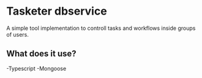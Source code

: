 # Tasketer dbservice

A simple tool implementation to controll tasks and workflows inside groups of users.

## What does it use?

-Typescript
-Mongoose
